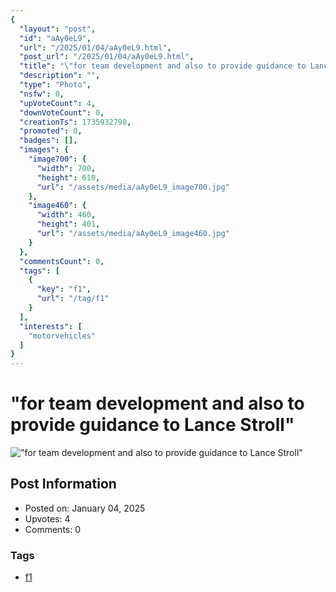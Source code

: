 ```yaml
---
{
  "layout": "post",
  "id": "aAy0eL9",
  "url": "/2025/01/04/aAy0eL9.html",
  "post_url": "/2025/01/04/aAy0eL9.html",
  "title": "\"for team development and also to provide guidance to Lance Stroll\"",
  "description": "",
  "type": "Photo",
  "nsfw": 0,
  "upVoteCount": 4,
  "downVoteCount": 0,
  "creationTs": 1735932798,
  "promoted": 0,
  "badges": [],
  "images": {
    "image700": {
      "width": 700,
      "height": 610,
      "url": "/assets/media/aAy0eL9_image700.jpg"
    },
    "image460": {
      "width": 460,
      "height": 401,
      "url": "/assets/media/aAy0eL9_image460.jpg"
    }
  },
  "commentsCount": 0,
  "tags": [
    {
      "key": "f1",
      "url": "/tag/f1"
    }
  ],
  "interests": [
    "motorvehicles"
  ]
}
---
```


# "for team development and also to provide guidance to Lance Stroll"

!["for team development and also to provide guidance to Lance Stroll"](/assets/media/aAy0eL9_image700.jpg)

## Post Information

- Posted on: January 04, 2025
- Upvotes: 4
- Comments: 0

### Tags

- [f1](/tag/f1)

